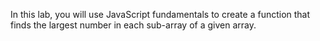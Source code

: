 In this lab, you will use JavaScript fundamentals to create a function that finds the largest number in each sub-array of a given array.
